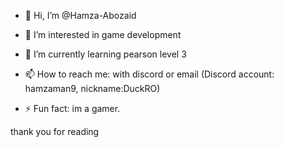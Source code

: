 - 👋 Hi, I’m @Hamza-Abozaid
- 👀 I’m interested in game development
- 🌱 I’m currently learning pearson level 3

- 📫 How to reach me: with discord or email (Discord account: hamzaman9, nickname:DuckRO)

- ⚡ Fun fact: im a gamer.

thank you for reading
